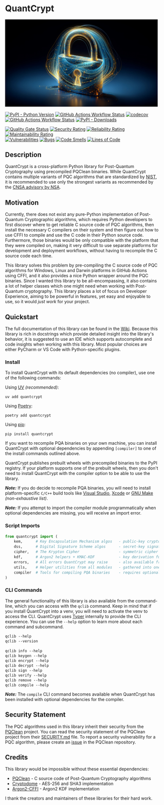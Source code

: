 # QuantCrypt

<img src="https://raw.githubusercontent.com/aabmets/quantcrypt/main/docs/images/quantcrypt-logo.jpg" alt="Logo" width="500">


[![PyPI - Python Version](https://img.shields.io/pypi/pyversions/quantcrypt)](https://pypi.org/project/quantcrypt/)
[![GitHub Actions Workflow Status](https://img.shields.io/github/actions/workflow/status/aabmets/quantcrypt/pypi_publish_pipeline.yaml)](https://github.com/aabmets/quantcrypt/actions/workflows/pypi_publish_pipeline.yaml)
[![codecov](https://codecov.io/gh/aabmets/quantcrypt/graph/badge.svg?token=jymcRynp2P)](https://codecov.io/gh/aabmets/quantcrypt)
[![GitHub Actions Workflow Status](https://img.shields.io/github/actions/workflow/status/aabmets/quantcrypt/pytest-codecov.yml?label=tests)](https://github.com/aabmets/quantcrypt/actions/workflows/pytest-codecov.yml)
[![PyPI - Downloads](https://img.shields.io/pypi/dm/quantcrypt)](https://pypistats.org/packages/quantcrypt)


[![Quality Gate Status](https://sonarcloud.io/api/project_badges/measure?project=aabmets_quantcrypt&metric=alert_status)](https://sonarcloud.io/summary/new_code?id=aabmets_quantcrypt)
[![Security Rating](https://sonarcloud.io/api/project_badges/measure?project=aabmets_quantcrypt&metric=security_rating)](https://sonarcloud.io/summary/new_code?id=aabmets_quantcrypt)
[![Reliability Rating](https://sonarcloud.io/api/project_badges/measure?project=aabmets_quantcrypt&metric=reliability_rating)](https://sonarcloud.io/summary/new_code?id=aabmets_quantcrypt)
[![Maintainability Rating](https://sonarcloud.io/api/project_badges/measure?project=aabmets_quantcrypt&metric=sqale_rating)](https://sonarcloud.io/summary/new_code?id=aabmets_quantcrypt)<br/>
[![Vulnerabilities](https://sonarcloud.io/api/project_badges/measure?project=aabmets_quantcrypt&metric=vulnerabilities)](https://sonarcloud.io/summary/new_code?id=aabmets_quantcrypt)
[![Bugs](https://sonarcloud.io/api/project_badges/measure?project=aabmets_quantcrypt&metric=bugs)](https://sonarcloud.io/summary/new_code?id=aabmets_quantcrypt)
[![Code Smells](https://sonarcloud.io/api/project_badges/measure?project=aabmets_quantcrypt&metric=code_smells)](https://sonarcloud.io/summary/new_code?id=aabmets_quantcrypt)
[![Lines of Code](https://sonarcloud.io/api/project_badges/measure?project=aabmets_quantcrypt&metric=ncloc)](https://sonarcloud.io/summary/new_code?id=aabmets_quantcrypt)


## Description

QuantCrypt is a cross-platform Python library for Post-Quantum Cryptography using precompiled PQClean binaries. 
While QuantCrypt contains multiple variants of PQC algorithms that are standardized by [NIST](https://csrc.nist.gov/projects/post-quantum-cryptography), 
it is recommended to use only the strongest variants as recommended by the [CNSA advisory by NSA](https://en.wikipedia.org/wiki/Commercial_National_Security_Algorithm_Suite).


## Motivation

Currently, there does not exist any pure-Python implementation of Post-Quantum Cryptographic algorithms, 
which requires Python developers to first discover where to get reliable C source code of PQC algorithms, 
then install the necessary C compilers on their system and then figure out how to use CFFI to compile and 
use the C code in their Python source code. Furthermore, those binaries would be only compatible with the 
platform that they were compiled on, making it very difficult to use separate platforms for development 
and deployment workflows, without having to recompile the C source code each time.

This library solves this problem by pre-compiling the C source code of PQC algorithms for Windows, Linux and 
Darwin platforms in GitHub Actions using CFFI, and it also provides a nice Python wrapper around the PQC binaries. 
Since I wanted this library to be all-encompassing, it also contains a lot of helper classes which one might need 
when working with Post-Quantum cryptography. This library places a lot of focus on Developer Experience, aiming 
to be powerful in features, yet easy and enjoyable to use, so it would _just work_ for your project.


## Quickstart

The full documentation of this library can be found in the [Wiki](https://github.com/aabmets/quantcrypt/wiki).
Because this library is rich in docstrings which provide detailed insight into the library's behavior, 
it is suggested to use an IDE which supports autocomplete and code insights when working with this library. 
Most popular choices are either PyCharm or VS Code with Python-specific plugins.


### Install

To install QuantCrypt with its default dependencies (no compiler), use one of the following commands:

Using [UV](https://docs.astral.sh/uv/) _(recommended)_:  
```shell
uv add quantcrypt
```

Using [Poetry](https://python-poetry.org/docs/): 
```shell
poetry add quantcrypt
```

Using [pip](https://pip.pypa.io/en/stable/getting-started/):
```shell
pip install quantcrypt
```


If you want to recompile PQA binaries on your own machine, you can install QuantCrypt with 
optional dependencies by appending `[compiler]` to one of the install commands outlined above. 

QuantCrypt publishes prebuilt wheels with precompiled binaries to the PyPI registry.
If your platform supports one of the prebuilt wheels, then you don't need to install 
QuantCrypt with the compiler option to be able to use the library.

_**Note:**_ If you do decide to recompile PQA binaries, you will need to install platform-specific `C/C++` build 
tools like [Visual Studio](https://visualstudio.microsoft.com/), [Xcode](https://developer.apple.com/xcode/) or 
[GNU Make](https://www.gnu.org/software/make/) _(non-exhaustive list)_.

_**Note:**_ If you attempt to import the compiler module programmatically when optional dependencies 
are missing, you will receive an import error. 


### Script Imports

```python
from quantcrypt import (
    kem,      # Key Encapsulation Mechanism algos   - public-key cryptography
    dss,      # Digital Signature Scheme algos      - secret-key signatures
    cipher,   # The Krypton Cipher                  - symmetric cipher based on AES-256
    kdf,      # Argon2 helpers + KMAC-KDF           - key derivation functions
    errors,   # All errors QuantCrypt may raise     - also available from other modules
    utils,    # Helper utilities from all modules   - gathered into one module
    compiler  # Tools for compiling PQA binaries    - requires optional dependencies
)
```

### CLI Commands

The general functionality of this library is also available from the command-line, which you can access 
with the `qclib` command. Keep in mind that if you install QuantCrypt into a venv, you will need to activate 
the venv to access the CLI. QuantCrypt uses [Typer](https://typer.tiangolo.com/) internally to provide the CLI experience. 
You can use the `--help` option to learn more about each command and subcommand.

```shell
qclib --help
qclib --version

qclib info --help
qclib keygen --help
qclib encrypt --help
qclib decrypt --help
qclib sign --help
qclib verify --help
qclib remove --help
qclib compile --help
```

_**Note:**_ The `compile` CLI command becomes available when QuantCrypt 
has been installed with optional dependencies for the compiler.


## Security Statement

The PQC algorithms used in this library inherit their security from the [PQClean](https://github.com/PQClean/PQClean) project. 
You can read the security statement of the PQClean project from their [SECURITY.md](https://github.com/PQClean/PQClean/blob/master/SECURITY.md) file. 
To report a security vulnerability for a PQC algorithm, please create an [issue](https://github.com/PQClean/PQClean/issues) in the PQClean repository.


## Credits

This library would be impossible without these essential dependencies:

* [PQClean](https://github.com/PQClean/PQClean) - C source code of Post-Quantum Cryptography algorithms
* [Cryptodome](https://pypi.org/project/pycryptodome/) - AES-256 and SHA3 implementation
* [Argon2-CFFI](https://pypi.org/project/argon2-cffi/) - Argon2 KDF implementation

I thank the creators and maintainers of these libraries for their hard work.
